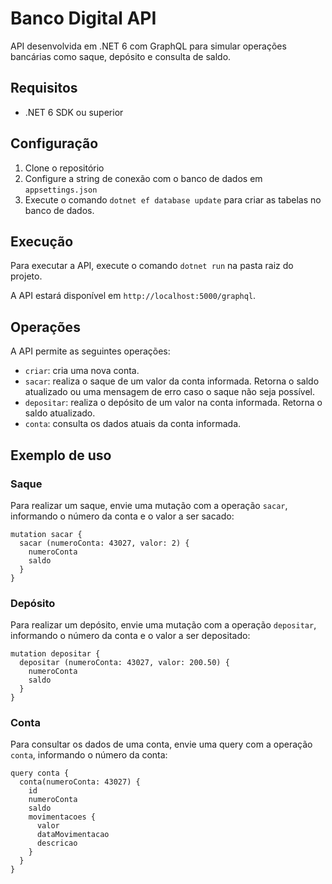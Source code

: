# Banco Digital API

API desenvolvida em .NET 6 com GraphQL para simular operações bancárias como saque, depósito e consulta de saldo.

## Requisitos

- .NET 6 SDK ou superior

## Configuração

1. Clone o repositório
2. Configure a string de conexão com o banco de dados em `appsettings.json`
3. Execute o comando `dotnet ef database update` para criar as tabelas no banco de dados.

## Execução

Para executar a API, execute o comando `dotnet run` na pasta raiz do projeto.

A API estará disponível em `http://localhost:5000/graphql`.

## Operações

A API permite as seguintes operações:
- `criar`: cria uma nova conta.
- `sacar`: realiza o saque de um valor da conta informada. Retorna o saldo atualizado ou uma mensagem de erro caso o saque não seja possível.
- `depositar`: realiza o depósito de um valor na conta informada. Retorna o saldo atualizado.
- `conta`: consulta os dados atuais da conta informada.

## Exemplo de uso

### Saque

Para realizar um saque, envie uma mutação com a operação `sacar`, informando o número da conta e o valor a ser sacado:

```
mutation sacar {
  sacar (numeroConta: 43027, valor: 2) {
    numeroConta
    saldo
  }
}
```


### Depósito

Para realizar um depósito, envie uma mutação com a operação `depositar`, informando o número da conta e o valor a ser depositado:

```
mutation depositar {
  depositar (numeroConta: 43027, valor: 200.50) {
    numeroConta
    saldo
  }
}
```


### Conta

Para consultar os dados de uma conta, envie uma query com a operação `conta`, informando o número da conta:

```
query conta {
  conta(numeroConta: 43027) {
    id
    numeroConta
    saldo
    movimentacoes {
      valor
      dataMovimentacao
      descricao
    }
  }
}
```

